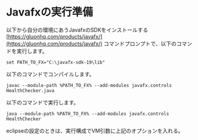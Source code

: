 

# Javafxの実行準備

以下から自分の環境にあうJavafxのSDKをインストールする  
[https://gluonhq.com/products/javafx/](https://gluonhq.com/products/javafx/)
コマンドプロンプトで、以下のコマンドを実行します。  

```
set PATH_TO_FX="C:\javafx-sdk-19\lib"
```

以下のコマンドでコンパイルします。  

```
javac --module-path %PATH_TO_FX% --add-modules javafx.controls HealthChecker.java
```

以下のコマンドで実行します。  

```
java --module-path %PATH_TO_FX% --add-modules javafx.controls HealthChecker
```

eclipseの設定のときは、実行構成でVM引数に上記のオプションを入れる。



